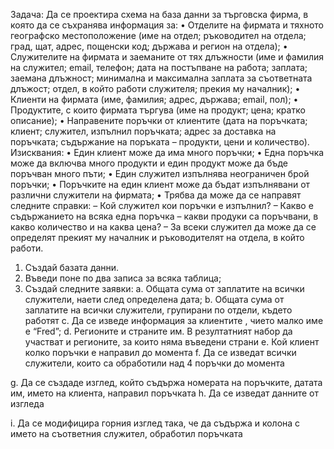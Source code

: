 Задача: Да се проектира схема на база данни за търговска фирма, в която да се съхранява информация за:
•	Отделите на фирмата и тяхното географско местоположение (име на отдел; ръководител на отдела; град, щат, адрес, пощенски код; държава и регион на отдела);
•	Служителите на фирмата и заеманите от тях длъжности (име и фамилия на служител; email, телефон; дата на постъпване на работа; заплата; заемана длъжност; минимална и максимална заплата за съответната длъжост; отдел, в който работи служителя; прекия му началник);
•	Клиенти на фирмата (име, фамилия; адрес, държава; email, пол);
•	Продуктите, с които фирмата търгува (име на продукт; цена; кратко описание);
•	Направените поръчки от клиентите (дата на поръчката; клиент; служител, изпълнил поръчката; адрес за доставка на поръчката; съдържание на поръката – продукти, цени и количество).
Изисквания:
•	Един клиент може да има много поръчки;
•	Една поръчка може да включва много продукти и един продукт може да бъде поръчван много пъти;
•	Един служител изпълнява неограничен брой поръчки;
•	Поръчките на един клиент може да бъдат изпълнявани от различни служители на фирмата;
•	Трябва да може да се направят следните справки:
–	Кой служител кои поръчки е изпълнил?
–	Какво е съдържанието на всяка една поръчка – какви продуки са поръчвани, в какво количество и на каква цена?
–	За всеки служител да може да се определят прекият му началник и ръководителят на отдела, в който работи.

1.	Създай базата данни.
2.	Въведи поне по два записа за всяка таблица;
3.	Създай следните заявки:
a.	Общата сума от заплатите на всички служители, наети след определена дата;
b.	Общата сума от заплатите на всички служители, групирани по отдели, където работят
c.	Да се изведе информация за клиентите , чието малко име е “Fred”;
d.	Регионите и страните им. В резултатният набор да участват и регионите, за които няма въведени страни 
e.	Кой клиент колко поръчки е направил до момента 
f.	Да се изведат всички служители, които са обработили над 4 поръчки до момента 

g.	Да се създаде изглед, който съдържа номерата на поръчките, датата им, името на клиента, направил поръчката 
h.	Да се изведат данните от изгледа

i.	Да се модифицира горния изглед така, че да съдържа и колона с името на съответния служител, обработил поръчката 

